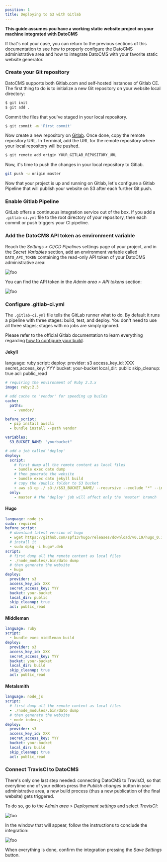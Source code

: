 ```yaml
---
position: 1
title: Deploying to S3 with Gitlab
---
```


**This guide assumes you have a working static website project on your machine integrated with DatoCMS**

If that's not your case, you can return to the previous sections of this documentation to see how to properly configure the DatoCMS administrative area and how to integrate DatoCMS with your favorite static website generator. 

### Create your Git repository

DatoCMS supports both Gitlab.com and self-hosted instances of Gitlab CE. The first thing to do is to initialize a new Git repository on your website local directory:

```bash
$ git init
$ git add .
```

Commit the files that you've staged in your local repository.

```bash
$ git commit -m 'First commit'
```

Now create a new repository on [Gitlab](https://gitlab.com/projects/new). Once done, copy the remote repository URL. In Terminal, add the URL for the remote repository where your local repository will be pushed.

```bash
$ git remote add origin YOUR_GITLAB_REPOSITORY_URL
```

Now, it's time to push the changes in your local repository to Gitlab.

```bash
git push -u origin master
```

Now that your project is up and running on Gitlab, let's configure a Gitlab Pipeline that will publish your website on S3 after each further Git push.

### Enable Gitlab Pipeline

GitLab offers a continuous integration service out of the box. If you add a `.gitlab-ci.yml` file to the root directory of your repository, then each commit or push triggers your CI pipeline.

### Add the DatoCMS API token as environment variable

Reach the *Settings > CI/CD Pipelines* settings page of your project, and in the *Secret Variables* section, add an environment variable called `DATO_API_TOKEN` containing the read-only API token of your DatoCMS administrative area:

![foo](../../images/gitlab/env.png)

You can find the API token in the *Admin area > API tokens* section:

![foo](../../images/api-token.png)

### Configure .gitlab-ci.yml

The `.gitlab-ci.yml` file tells the GitLab runner what to do. By default it runs
a pipeline with three stages: build, test, and deploy. You don't need to
use all three stages; stages with no jobs are simply ignored.

Please refer to the official Gitlab documentation to learn everything regarding [how to configure your build](https://gitlab.com/help/ci/quick_start/README).

#### Jekyll

language: ruby
script:
deploy:
  provider: s3
  access_key_id: XXX
  secret_access_key: YYY
  bucket: your-bucket
  local_dir: public
  skip_cleanup: true
  acl: public_read

```yaml
# requiring the environment of Ruby 2.3.x
image: ruby:2.3

# add cache to 'vendor' for speeding up builds
cache:
  paths: 
    - vendor/

before_script:
  - pip install awscli
  - bundle install --path vendor

variables:
  S3_BUCKET_NAME: "yourbucket"

# add a job called 'deploy'
deploy:
  script:
    # first dump all the remote content as local files
    - bundle exec dato dump
    # then generate the website
    - bundle exec dato jekyll build
    # copy the /public folder to S3 bucket
    - aws s3 cp ./ s3://$S3_BUCKET_NAME/ --recursive --exclude "*" --include "*.html"
  only:
    - master # the 'deploy' job will affect only the 'master' branch
```

#### Hugo

```yaml
language: node_js
sudo: required
before_script:
  # download latest version of hugo
  - wget https://github.com/spf13/hugo/releases/download/v0.19/hugo_0.19-64bit.deb
  # install it
  - sudo dpkg -i hugo*.deb
script:
  # first dump all the remote content as local files
  - ./node_modules/.bin/dato dump
  # then generate the website
  - hugo
deploy:
  provider: s3
  access_key_id: XXX
  secret_access_key: YYY
  bucket: your-bucket
  local_dir: public
  skip_cleanup: true
  acl: public_read
```

#### Middleman

```yaml
language: ruby
script:
  - bundle exec middleman build
deploy:
  provider: s3
  access_key_id: XXX
  secret_access_key: YYY
  bucket: your-bucket
  local_dir: build
  skip_cleanup: true
  acl: public_read
```

#### Metalsmith

```yaml
language: node_js
script:
  # first dump all the remote content as local files
  - ./node_modules/.bin/dato dump
  # then generate the website
  - node index.js
deploy:
  provider: s3
  access_key_id: XXX
  secret_access_key: YYY
  bucket: your-bucket
  local_dir: build
  skip_cleanup: true
  acl: public_read
```

### Connect TravisCI to DatoCMS

There's only one last step needed: connecting DatoCMS to TravisCI, so that everytime one of your editors press the *Publish changes* button in your administrative area, a new build process (thus a new publication of the final website) gets triggered.

To do so, go to the *Admin area > Deployment settings* and select *TravisCI*:

![foo](../../images/netlify/9.png)

In the window that will appear, follow the instructions to conclude the integration:

![foo](../../images/travis/dato.png)

When everything is done, confirm the integration pressing the *Save Settings* button.


